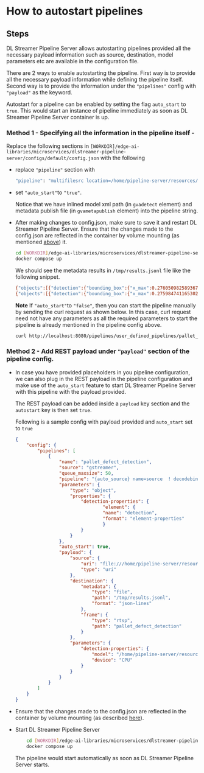 # How to autostart pipelines

## Steps

DL Streamer Pipeline Server allows autostarting pipelines provided all the necessary payload information such as source, destination, model parameters etc are available in the configuration file.

There are 2 ways to enable autostarting the pipeline. First way is to provide all the necessary payload information while defining the pipeline itself. Second way is to provide the information under the `"pipelines"` config with `"payload"` as the keyword.

Autostart for a pipeline can be enabled by setting the flag `auto_start` to `true`. This would start an instance of pipeline immediately as soon as DL Streamer Pipeline Server container is up.

### Method 1 - Specifying all the information in the pipeline itself - 

Replace the following sections in `[WORKDIR]/edge-ai-libraries/microservices/dlstreamer-pipeline-server/configs/default/config.json` with the following

- replace `"pipeline"` section with  

    ```sh
    "pipeline": "multifilesrc location=/home/pipeline-server/resources/videos/warehouse.avi name=source  ! decodebin3 ! videoconvert ! gvadetect model=/home/pipeline-server/resources/models/geti/pallet_defect_detection/deployment/Detection/model/model.xml name=detection ! queue ! gvawatermark ! gvafpscounter ! gvametaconvert add-empty-results=true name=metaconvert ! gvametapublish file-format=json-lines file-path=/tmp/results.jsonl name=destination ! appsink name=appsink",
    ```
- set `"auto_start"`to `"true"`.

    Notice that we have inlined model xml path (in `gvadetect` element) and metadata publish file (in `gvametapublish` element) into the pipeline string.

- After making changes to config.json, make sure to save it and restart DL Streamer Pipeline Server. Ensure that the changes made to the config.json are reflected in the container by volume mounting (as mentioned [above](./how-to-change-dlstreamer-pipeline.md#how-to-change-deep-learning-streamer-pipeline)) it.

    ```sh
    cd [WORKDIR]/edge-ai-libraries/microservices/dlstreamer-pipeline-server/docker/    
    docker compose up
    ```
    We should see the metadata results in `/tmp/results.jsonl` file like the following snippet.

    ```sh
    {"objects":[{"detection":{"bounding_box":{"x_max":0.2760509825893678,"x_min":0.0009660996147431433,"y_max":0.5821986049413681,"y_min":0.23702500760555267},"confidence":0.8490034937858582,"label":"box","label_id":0},"h":166,"region_id":4602,"roi_type":"box","w":176,"x":1,"y":114},{"detection":{"bounding_box":{"x_max":0.18180961161851883,"x_min":0.051308222115039825,"y_max":0.4810962677001953,"y_min":0.3541457951068878},"confidence":0.7778390645980835,"label":"defect","label_id":2},"h":61,"region_id":4603,"roi_type":"defect","w":84,"x":33,"y":170}],"resolution":{"height":480,"width":640},"tags":{},"timestamp":96862470800}
    {"objects":[{"detection":{"bounding_box":{"x_max":0.2759847411653027,"x_min":0.0009118685266003013,"y_max":0.5828713774681091,"y_min":0.2364599108695984},"confidence":0.8393885493278503,"label":"box","label_id":0},"h":166,"region_id":4606,"roi_type":"box","w":176,"x":1,"y":114},{"detection":{"bounding_box":{"x_max":0.18369046971201897,"x_min":0.044871505349874496,"y_max":0.480486124753952,"y_min":0.34511199593544006},"confidence":0.7414445281028748,"label":"defect","label_id":2},"h":65,"region_id":4607,"roi_type":"defect","w":89,"x":29,"y":166}],"resolution":{"height":480,"width":640},"tags":{},"timestamp":96895871652}
    ```
    **Note** If `"auto_start"`to `"false"`, then you can start the pipeline manually by sending the curl request as shown below. In this case, curl request need not have any parameters as all the required parameters to start the pipeline is already mentioned in the pipeline config above.

    ```sh
    curl http://localhost:8080/pipelines/user_defined_pipelines/pallet_defect_detection -X POST -H 'Content-Type: application/json' -d '{}'
    ```


### Method 2 - Add REST payload under `"payload"` section of the pipeline config.

- In case you have provided placeholders in you pipeline configuration, we can also plug in the REST payload in the pipeline configuration and make use of the `auto_start` feature to start DL Streamer Pipeline Server with this pipeline with the payload provided. 

  The REST payload can be added inside a `payload` key section and the `autostart` key is then set `true`. 

  Following is a sample config with payload provided and `auto_start` set to `true`

    ```json
    {
        "config": {
            "pipelines": [
                {
                    "name": "pallet_defect_detection",
                    "source": "gstreamer",
                    "queue_maxsize": 50,
                    "pipeline": "{auto_source} name=source  ! decodebin3 ! videoconvert ! gvadetect name=detection ! queue ! gvawatermark ! gvafpscounter ! gvametaconvert add-empty-results=true name=metaconvert ! gvametapublish name=destination ! appsink name=appsink",
                    "parameters": {
                        "type": "object",
                        "properties": {
                            "detection-properties": {
                                    "element": {
                                    "name": "detection",
                                    "format": "element-properties"
                                    }
                            }
                        }
                    },
                    "auto_start": true,
                    "payload": {
                        "source": {
                            "uri": "file:///home/pipeline-server/resources/videos/warehouse.avi",
                            "type": "uri"
                        },
                        "destination": {
                            "metadata": {
                                "type": "file",
                                "path": "/tmp/results.jsonl",
                                "format": "json-lines"
                            },
                            "frame": {
                                "type": "rtsp",
                                "path": "pallet_defect_detection"
                            }
                        },
                        "parameters": {
                            "detection-properties": {
                                "model": "/home/pipeline-server/resources/models/geti/pallet_defect_detection/deployment/Detection/model/model.xml",
                                "device": "CPU"
                            }
                        }
                    }
                }
            ]
        }
    }
    ```

- Ensure that the changes made to the config.json are reflected in the container by volume mounting (as described [here](./how-to-change-dlstreamer-pipeline.md#how-to-change-deep-learning-streamer-pipeline)).

- Start DL Streamer Pipeline Server

    ```sh
        cd [WORKDIR]/edge-ai-libraries/microservices/dlstreamer-pipeline-server/docker/
        docker compose up
    ```
  The pipeline would start automatically as soon as DL Streamer Pipeline Server starts. 
